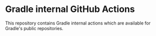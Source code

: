 # Gradle internal GitHub Actions

This repository contains Gradle internal actions which are available for Gradle's public repositories.
